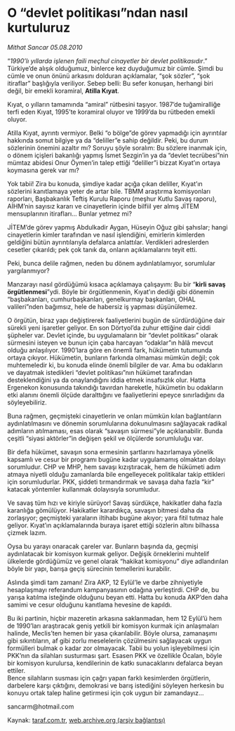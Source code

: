 # O “devlet politikası”ndan nasıl kurtuluruz

*Mithat Sancar 05.08.2010*

<div class="yazi"><p>“<i>1990’lı yıllarda işlenen faili meçhul cinayetler bir devlet politikasıdır</i>.” Türkiye’de alışık olduğumuz, binlerce kez duyduğumuz bir cümle. Şimdi bu cümle ve onun önünü arkasını dolduran açıklamalar, “şok sözler”, “şok itiraflar” başlığıyla veriliyor. Sebep belli: Bu sefer konuşan, herhangi biri değil, bir emekli koramiral, <b>Atilla Kıyat</b>.</p>
<p>Kıyat, o yılların tamamında “amiral” rütbesini taşıyor. 1987’de tuğamiralliğe terfi eden Kıyat, 1995’te koramiral oluyor ve 1999’da bu rütbeden emekli oluyor.</p>
<p>Atilla Kıyat, ayrıntı vermiyor. Belki “o bölge”de görev yapmadığı için ayrıntılar hakkında somut bilgiye ya da “deliller”e sahip değildir. Peki, bu durum sözlerinin önemini azaltır mı? Soruyu şöyle soralım: Bu sözlere inanmak için, o dönem içişleri bakanlığı yapmış İsmet Sezgin’in ya da “devlet tecrübesi”nin mümtaz abidesi Onur Öymen’in talep ettiği “deliller”i bizzat Kıyat’ın ortaya koymasına gerek var mı? </p>
<p>Yok tabii! Zira bu konuda, şimdiye kadar açığa çıkan deliller, Kıyat’ın sözlerini kanıtlamaya yeter de artar bile. TBMM araştırma komisyonları raporları, Başbakanlık Teftiş Kurulu Raporu (meşhur Kutlu Savaş raporu), AİHM’nin sayısız kararı ve cinayetlerin içinde bilfiil yer almış JİTEM mensuplarının itirafları… Bunlar yetmez mi? </p>
<p>JİTEM’de görev yapmış Abdulkadir Aygan, Hüseyin Oğuz gibi şahıslar; hangi cinayetlerin kimler tarafından ve nasıl işlendiğini, emirlerin kimlerden geldiğini bütün ayrıntılarıyla defalarca anlattılar. Verdikleri adreslerden cesetler çıkarıldı; pek çok tanık da, onların açıklamalarını teyit etti. </p>
<p>Peki, bunca delile rağmen, neden bu dönem aydınlatılamıyor, sorumlular yargılanmıyor? </p>
<p>Manzarayı nasıl gördüğümü kısaca açıklamaya çalışayım: Bu bir “<b>kirli savaş örgütlenmesi</b>”ydi. Böyle bir örgütlenmenin, Kıyat’ın dediği gibi dönemin “başbakanları, cumhurbaşkanları, genelkurmay başkanları, OHAL valileri”nden bağımsız, hele de habersiz iş yapması düşünülemez. </p>
<p>O örgütün, biraz yapı değiştirerek faaliyetlerini bugün de sürdürdüğüne dair sürekli yeni işaretler geliyor. En son Dörtyol’da zuhur ettiğine dair ciddi şüpheler var. Devlet içinde, bu uygulamaların bir “devlet politikası” olarak sürmesini isteyen ve bunun için çaba harcayan “odaklar”ın hâlâ mevcut olduğu anlaşılıyor. 1990’lara göre en önemli fark, hükümetin tutumunda ortaya çıkıyor. Hükümetin, bunların farkında olmaması mümkün değil; çok muhtemeledir ki, bu konuda elinde önemli bilgiler de var. Ama bu odakların ve dayatmak istedikleri “devlet politikası”nın hükümet tarafından desteklendiğini ya da onaylandığını iddia etmek insafsızlık olur. Hatta Ergenekon konusunda takındığı tavırdan hareketle, hükümetin bu odakların etki alanını önemli ölçüde daralttığını ve faaliyetlerini epeyce sınırladığını da söyleyebiliriz.</p>
<p>Buna rağmen, geçmişteki cinayetlerin ve onları mümkün kılan bağlantıların aydınlatılmasını ve dönemin sorumlularına dokunulmasını sağlayacak radikal adımların atılmaması, esas olarak “savaşın sürmesi”yle açıklanabilir. Bunda çeşitli “siyasi aktörler”in değişen şekil ve ölçülerde sorumluluğu var. </p>
<p>Bir defa hükümet, savaşın sona ermesinin şartlarını hazırlamaya yönelik kapsamlı ve cesur bir programı bugüne kadar uygulamamış olmaktan dolayı sorumludur. CHP ve MHP, hem savaşı kızıştıracak, hem de hükümeti adım atmaya niyetli olduğu zamanlarda bile engelleyecek politikalar takip ettikleri için sorumludurlar. PKK, şiddeti tırmandırmak ve savaşa daha fazla “kir” katacak yöntemler kullanmak dolayısıyla sorumludur. </p>
<p>Ve savaş tüm hızı ve kiriyle sürüyor! Savaş sürdükçe, hakikatler daha fazla karanlığa gömülüyor. Hakikatler karardıkça, savaşın bitmesi daha da zorlaşıyor; geçmişteki yaraların iltihabı bugüne akıyor; yara fitil tutmaz hale geliyor. Kıyat’ın açıklamalarında buraya işaret ettiği sözlerin altını bilhassa çizmek lazım.</p>
<p>Oysa bu yarayı onaracak çareler var. Bunların başında da, geçmişi aydınlatacak bir komisyon kurmak geliyor. Değişik örneklerini muhtelif ülkelerde gördüğümüz ve genel olarak “hakikat komisyonu” diye adlandırılan böyle bir yapı, barışa geçiş sürecinin temellerini kurabilir.</p>
<p>Aslında şimdi tam zamanı! Zira AKP, 12 Eylül’le ve darbe zihniyetiyle hesaplaşmayı referandum kampanyasının odağına yerleştirdi. CHP de, bu yarışa katılma isteğinde olduğunu beyan etti. Hatta bu konuda AKP’den daha samimi ve cesur olduğunu kanıtlama hevesine de kapıldı. </p>
<p>Bu iki partinin, hiçbir mazeretin arkasına saklanmadan, hem 12 Eylül’ü hem de 1990’ları araştıracak geniş yetkili bir komisyon kurmak için anlaşmaları halinde, Meclis’ten hemen bir yasa çıkarılabilir. Böyle olursa, zamanaşımı gibi sıkıntıların, af gibi zorlu meselelerin çözülmesini sağlayacak uygun formülleri bulmak o kadar zor olmayacak. Tabii bu yolun işleyebilmesi için PKK’nın da silahları susturması şart. Esasen PKK ve özellikle Öcalan, böyle bir komisyon kurulursa, kendilerinin de katkı sunacaklarını defalarca beyan ettiler. <br/>Bence silahların susması için çağrı yapan farklı kesimlerden örgütlerin, darbelere karşı çıktığını, demokrasi ve barış istediğini söyleyen herkesin bu konuyu ortak talep haline getirmesi için çok uygun bir zamandayız…</p>
<p>sancarm@hotmail.com</p>
</div>

Kaynak: [taraf.com.tr](http://www.taraf.com.tr:80/mithat-sancar/makale-o-devlet-politikasi-ndan-nasil-kurtuluruz-2.htm), [web.archive.org (arşiv bağlantısı)](http://web.archive.org/web/20100806184023/http://www.taraf.com.tr:80/mithat-sancar/makale-o-devlet-politikasi-ndan-nasil-kurtuluruz-2.htm)
